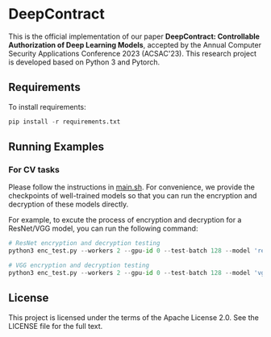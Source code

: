# DeepContract

This is the official implementation of our paper **DeepContract: Controllable Authorization of Deep Learning Models**, accepted by the Annual Computer Security Applications Conference 2023 (ACSAC'23). This research project is developed based on Python 3 and Pytorch.


## Requirements

To install requirements:

```python
pip install -r requirements.txt
```

## Running Examples

### For CV tasks

Please follow the instructions in [main.sh](CIFAR/main.sh). For convenience, we  provide the checkpoints of well-trained models so that you can run the encryption and decryption of these models directly.

For example, to excute the process of encryption and decryption for a ResNet/VGG model, you can run the following command:

```python
# ResNet encryption and decryption testing
python3 enc_test.py --workers 2 --gpu-id 0 --test-batch 128 --model 'resnet'  --model-path './checkpoint/resnet18_93.36.pth'  --enc-layers -1

# VGG encryption and decryption testing
python3 enc_test.py --workers 2 --gpu-id 0 --test-batch 128 --model 'vgg'  --model-path './checkpoint/vgg16_92.24.pth'  --enc-layers -1
```

## License 

This project is licensed under the terms of the Apache License 2.0. See the LICENSE file for the full text.



